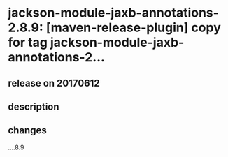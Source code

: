 # jackson-module-jaxb-annotations-2.8.9: [maven-release-plugin] copy for tag jackson-module-jaxb-annotations-2…

## release on 20170612

## description

## changes

….8.9

